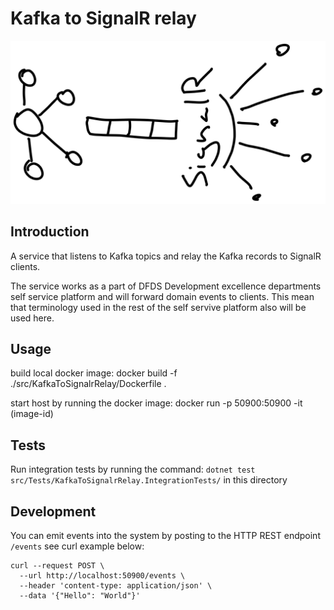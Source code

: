 # Kafka to SignalR relay

![Kafka tp signalr](kafka-to-signalr-relay.svg)

## Introduction

A service that listens to Kafka topics and relay the Kafka records to SignalR clients.

The service works as a part of DFDS Development excellence departments self service platform and will forward domain events to clients. This mean that terminology used in the rest of the self servive platform also will be used here.

## Usage

build local docker image:
docker build -f ./src/KafkaToSignalrRelay/Dockerfile .

start host by running the docker image:
docker run -p 50900:50900 -it (image-id)

## Tests

Run integration tests by running the command: `dotnet test src/Tests/KafkaToSignalrRelay.IntegrationTests/` in this directory

## Development

You can emit events into the system by posting to the HTTP REST endpoint `/events` see curl example below:
``` curl
curl --request POST \
  --url http://localhost:50900/events \
  --header 'content-type: application/json' \
  --data '{"Hello": "World"}'
```
